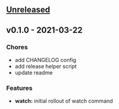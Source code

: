 <a name="unreleased"></a>
## [Unreleased]


<a name="v0.1.0"></a>
## v0.1.0 - 2021-03-22
### Chores
- add CHANGELOG config
- add release helper script
- update readme

### Features
- **watch:** initial rollout of watch command


[Unreleased]: https://github.com/clok/hev-cli/compare/v0.1.0...HEAD
